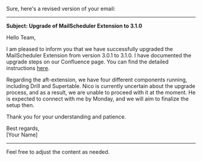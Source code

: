 Sure, here's a revised version of your email:

---

**Subject: Upgrade of MailScheduler Extension to 3.1.0**

Hello Team,

I am pleased to inform you that we have successfully upgraded the MailScheduler Extension from version 3.0.1 to 3.1.0. I have documented the upgrade steps on our Confluence page. You can find the detailed instructions [here](insert-link).

Regarding the aft-extension, we have four different components running, including Drill and Supertable. Nico is currently uncertain about the upgrade process, and as a result, we are unable to proceed with it at the moment. He is expected to connect with me by Monday, and we will aim to finalize the setup then.

Thank you for your understanding and patience.

Best regards,  
[Your Name]

---

Feel free to adjust the content as needed.
